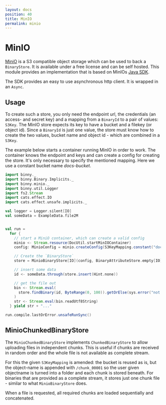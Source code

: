 ```yaml
---
layout: docs
position: 40
title: MinIO
permalink: minio
---
```


# MinIO

[MiniO](https://min.io/) is a S3 compatible object storage which can
be used to back a `BinaryStore`. It is available under a free license
and can be self hosted. This module provides an implementation that is
based on MinIOs [Java
SDK](https://docs.min.io/docs/java-client-quickstart-guide.html).

The SDK provides an easy to use asynchronous http client. It is
wrapped in an `Async`.

## Usage

To create such a store, you only need the endpoint url, the
credentials (an access- and secret key) and a mapping from a
`BinaryId` to a pair of values: `S3Key`. The MinIO store expects its
key to have a bucket and a filekey (or object id). Since a `BinaryId`
is just one value, the store must know how to create the two values,
bucket name and object id - which are combined in a `S3Key`.

The example below starts a container running MinIO in order to work.
The container knows the endpoint and keys and can create a config for
creating the store. It's only necessary to specify the mentioned
mapping. Here we use a constant bucket name _docs-bucket_.

```scala mdoc
import binny._
import binny.Binary.Implicits._
import binny.minio._
import binny.util.Logger
import fs2.Stream
import cats.effect.IO
import cats.effect.unsafe.implicits._

val logger = Logger.silent[IO]
val someData = ExampleData.file2M


val run =
  for {
    // start a MiniO container, which can create a valid config
    minio <- Stream.resource(DocUtil.startMinIOContainer)
    config: MinioConfig = minio.createConfig(S3KeyMapping.constant("docs-bucket"))

    // Create the `BinaryStore`
    store = MinioBinaryStore[IO](config, BinaryAttributeStore.empty[IO], logger)

    // insert some data
    id <- someData.through(store.insert(Hint.none))

    // get the file out
    bin <- Stream.eval(
      store.findBinary(id, ByteRange(0, 100)).getOrElse(sys.error("not found"))
    )
    str <- Stream.eval(bin.readUtf8String)
  } yield str + "..."

run.compile.lastOrError.unsafeRunSync()
```

## MinioChunkedBinaryStore

The `MinioChunkedBinaryStore` implements `ChunkedBinaryStore` to allow
uploading files in independent chunks. This is useful if chunks are
received in random order and the whole file is not available as
complete stream.

For this the given `S3KeyMapping` is amended: the bucket is reused as
is, but the object-name is appended with `/chunk_00001` so the user
given objectname is turned into a folder and each chunk is stored
beneath. For binaries that are provided as a complete stream, it
stores just one chunk file - similar to what `MinioBinaryStore` does.

When a file is requested, all required chunks are loaded sequentially
and concatenated.
